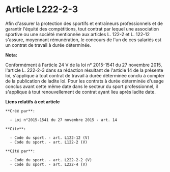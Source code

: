 # Article L222-2-3

Afin d'assurer la protection des sportifs et entraîneurs professionnels et de garantir l'équité des compétitions, tout
contrat par lequel une association sportive ou une société mentionnée aux articles L. 122-2 et L. 122-12 s'assure, moyennant
rémunération, le concours de l'un de ces salariés est un contrat de travail à durée déterminée.

**Nota:**

Conformément à l'article 24 V de la loi n° 2015-1541 du 27 novembre 2015, l'article L. 222-2-3 dans sa rédaction résultant de
l'article 14 de la présente loi, s'applique à tout contrat de travail à durée déterminée conclu à compter de la publication
de ladite loi. Pour les contrats à durée déterminée d'usage conclus avant cette même date dans le secteur du sport
professionnel, il s'applique à tout renouvellement de contrat ayant lieu après ladite date.

**Liens relatifs à cet article**

	**Créé par**:

	  - Loi n°2015-1541 du 27 novembre 2015 - art. 14

	**Cite**:

	  - Code du sport. - art. L122-12 (V)
	  - Code du sport. - art. L122-2 (V)

	**Cité par**:

	  - Code du sport. - art. L222-2-2 (V)
	  - Code du sport. - art. L222-4 (V)
